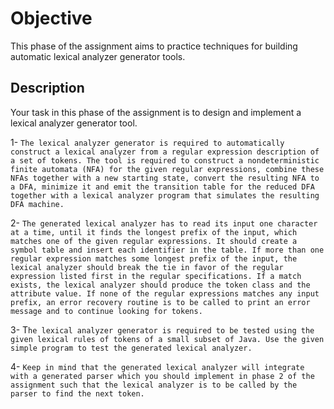 # Objective
This phase of the assignment aims to practice techniques for building automatic lexical
analyzer generator tools.
## Description
Your task in this phase of the assignment is to design and implement a lexical analyzer
generator tool.

1- `The lexical analyzer generator is required to automatically construct a lexical
analyzer from a regular expression description of a set of tokens. The tool is required
to construct a nondeterministic finite automata (NFA) for the given regular
expressions, combine these NFAs together with a new starting state, convert the
resulting NFA to a DFA, minimize it and emit the transition table for the reduced DFA
together with a lexical analyzer program that simulates the resulting DFA machine.
`

2- `The generated lexical analyzer has to read its input one character at a time, until it
finds the longest prefix of the input, which matches one of the given regular
expressions. It should create a symbol table and insert each identifier in the table. If
more than one regular expression matches some longest prefix of the input, the lexical
analyzer should break the tie in favor of the regular expression listed first in the
regular specifications. If a match exists, the lexical analyzer should produce the token
class and the attribute value. If none of the regular expressions matches any input
prefix, an error recovery routine is to be called to print an error message and to
continue looking for tokens.`

3- T`he lexical analyzer generator is required to be tested using the given lexical rules of
tokens of a small subset of Java. Use the given simple program to test the generated
lexical analyzer.`

4- `Keep in mind that the generated lexical analyzer will integrate with a generated
parser which you should implement in phase 2 of the assignment such that the lexical
analyzer is to be called by the parser to find the next token.`
